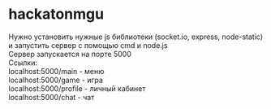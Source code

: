 # hackatonmgu
Нужно установить нужные js библиотеки (socket.io, express, node-static) и запустить сервер с помощью cmd и node.js<br>
Сервер запускается на порте 5000<br>
Ссылки:<br>
localhost:5000/main - меню<br> 
localhost:5000/game - игра<br>
localhost:5000/profile - личный кабинет<br>
localhost:5000/chat - чат<br>
